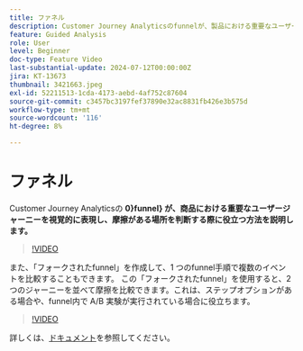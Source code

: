 ```yaml
---
title: ファネル
description: Customer Journey Analyticsのfunnelが、製品における重要なユーザージャーニーを視覚的にどのように表現し、どこで不具合があるかを判断する方法を説明します。
feature: Guided Analysis
role: User
level: Beginner
doc-type: Feature Video
last-substantial-update: 2024-07-12T00:00:00Z
jira: KT-13673
thumbnail: 3421663.jpeg
exl-id: 52211513-1cda-4173-aebd-4af752c87604
source-git-commit: c3457bc3197fef37890e32ac8831fb426e3b575d
workflow-type: tm+mt
source-wordcount: '116'
ht-degree: 8%

---
```


# ファネル

Customer Journey Analyticsの **0}funnel} が、商品における重要なユーザージャーニーを視覚的に表現し、摩擦がある場所を判断する際に役立つ方法を説明します。**

>[!VIDEO](https://video.tv.adobe.com/v/3421663/?learn=on)

また、「フォークされたfunnel」を作成して、1 つのfunnel手順で複数のイベントを比較することもできます。 この「フォークされたfunnel」を使用すると、2 つのジャーニーを並べて摩擦を比較できます。これは、ステップオプションがある場合や、funnel内で A/B 実験が実行されている場合に役立ちます。

>[!VIDEO](https://video.tv.adobe.com/v/3431113/?learn=on)

詳しくは、[ドキュメント](https://experienceleague.adobe.com/ja/docs/analytics-platform/using/guided-analysis/funnel/friction)を参照してください。
